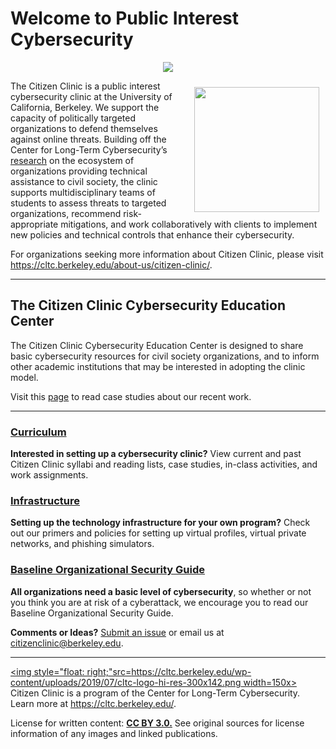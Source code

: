 # Welcome to Public Interest Cybersecurity

<p align="center">
	<img  src="https://cltc.berkeley.edu/wp-content/uploads/2018/10/citizenclinic-logo-large-1.png">
</p>

[<img style="float: right; padding: 10px;" src="https://cltc.berkeley.edu/wp-content/uploads/2018/07/Screen-Shot-2018-07-23-at-12.21.17-PM.png" width=200x>](https://cltc.berkeley.edu/defendingpvos/)
The Citizen Clinic is a public interest cybersecurity clinic at the University of California, Berkeley. We support the capacity of politically targeted organizations to defend themselves against online threats. Building off the Center for Long-Term Cybersecurity’s [research](https://cltc.berkeley.edu/defendingpvos/) on the ecosystem of organizations providing technical assistance to civil society, the clinic supports multidisciplinary teams of students to assess threats to targeted organizations, recommend risk-appropriate mitigations, and work collaboratively with clients to implement new policies and technical controls that enhance their cybersecurity. 

For organizations seeking more information about Citizen Clinic, please visit https://cltc.berkeley.edu/about-us/citizen-clinic/.

___

## **The Citizen Clinic Cybersecurity Education Center**

The Citizen Clinic Cybersecurity Education Center is designed to share basic cybersecurity resources for civil society organizations, and to inform other academic institutions that may be interested in adopting the clinic model. 

Visit this [page](Case_Studies/) to read case studies about our recent work.

___

### **[Curriculum](Clinic_Curriculum/Lesson_Modules/)**

**Interested in setting up a cybersecurity clinic?** View current and past Citizen Clinic syllabi and reading lists, case studies, in-class activities, and work assignments.

### **[Infrastructure](Clinic_Infrastructure/VPN/)**

**Setting up the technology infrastructure for your own program?** Check out our primers and policies for setting up virtual profiles, virtual private networks, and phishing simulators.

### **[Baseline Organizational Security Guide](LRO/0-Introduction_and_TOC_(README)/)**

**All organizations need a basic level of cybersecurity**, so whether or not you think you are at risk of a cyberattack, we encourage you to read our Baseline Organizational Security Guide.

**Comments or Ideas?** [Submit an issue](https://github.com/cltc-berkeley/c3ec/issues) or email us at citizenclinic@berkeley.edu.



___


[<img style="float: right;"src=https://cltc.berkeley.edu/wp-content/uploads/2019/07/cltc-logo-hi-res-300x142.png width=150x>](https://cltc.berkeley.edu/)
Citizen Clinic is a program of the Center for Long-Term Cybersecurity. Learn more at https://cltc.berkeley.edu/.

License for written content: **[CC BY 3.0.](https://creativecommons.org/licenses/by/3.0/)** See original sources for license information of any images and linked publications.